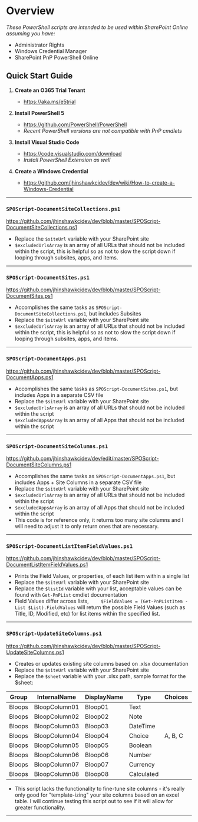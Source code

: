 # Overview

_These PowerShell scripts are intended to be used within SharePoint Online assuming you have:_
- Administrator Rights
- Windows Credential Manager
- SharePoint PnP PowerShell Online

## Quick Start Guide
1. **Create an O365 Trial Tenant**
    - https://aka.ms/e5trial 

2. **Install PowerShell 5**
    - https://github.com/PowerShell/PowerShell
    - _Recent PowerShell versions are not compatible with PnP cmdlets_

3. **Install Visual Studio Code**
    - https://code.visualstudio.com/download
    - _Install PowerShell Extension as well_

4. **Create a Windows Credential**
    - https://github.com/jhinshawkcidev/dev/wiki/How-to-create-a-Windows-Credential

***
### `SPOScript-DocumentSiteCollections.ps1`
https://github.com/jhinshawkcidev/dev/blob/master/SPOScript-DocumentSiteCollections.ps1
- Replace the `$siteUrl` variable with your SharePoint site
- `$excludedUrlsArray` is an array of all URLs that should not be included within the script, this is helpful so as not to slow the script down if looping through subsites, apps, and items.

***
### `SPOScript-DocumentSites.ps1`
https://github.com/jhinshawkcidev/dev/blob/master/SPOScript-DocumentSites.ps1
- Accomplishes the same tasks as `SPOScript-DocumentSiteCollections.ps1`, but includes Subsites
- Replace the `$siteUrl` variable with your SharePoint site
- `$excludedUrlsArray` is an array of all URLs that should not be included within the script, this is helpful so as not to slow the script down if looping through subsites, apps, and items.

***
### `SPOScript-DocumentApps.ps1`
https://github.com/jhinshawkcidev/dev/blob/master/SPOScript-DocumentApps.ps1
- Accomplishes the same tasks as `SPOScript-DocumentSites.ps1`, but includes Apps in a separate CSV file
- Replace the `$siteUrl` variable with your SharePoint site
- `$excludedUrlsArray` is an array of all URLs that should not be included within the script
- `$excludedAppsArray` is an array of all Apps that should not be included within the script

***
### `SPOScript-DocumentSiteColumns.ps1`
https://github.com/jhinshawkcidev/dev/edit/master/SPOScript-DocumentSiteColumns.ps1
- Accomplishes the same tasks as `SPOScript-DocumentApps.ps1`, but includes Apps + Site Columns in a separate CSV file
- Replace the `$siteUrl` variable with your SharePoint site
- `$excludedUrlsArray` is an array of all URLs that should not be included within the script
- `$excludedAppsArray` is an array of all Apps that should not be included within the script
- This code is for reference only, it returns too many site columns and I will need to adjust it to only return ones that are necessary.

***
### `SPOScript-DocumentListItemFieldValues.ps1`
https://github.com/jhinshawkcidev/dev/blob/master/SPOScript-DocumentListItemFieldValues.ps1
- Prints the Field Values, or properties, of each list item within a single list
- Replace the `$siteUrl` variable with your SharePoint site
- Replace the `$listId` variable with your list, acceptable values can be found with `Get-PnPList` cmdlet documentation
 - Field Values differ across lists, `    $FieldValues = (Get-PnPListItem -List $List).FieldValues` will return the possible Field Values (such as Title, ID, Modified, etc) for list items within the specified list. 

***
### `SPOScript-UpdateSiteColumns.ps1`
https://github.com/jhinshawkcidev/dev/blob/master/SPOScript-UpdateSiteColumns.ps1
- Creates or updates existing site columns based on .xlsx documentation
- Replace the `$siteUrl` variable with your SharePoint site
- Replace the `$sheet` variable with your .xlsx path, sample format for the $sheet:
    
Group|InternalName|DisplayName|Type|Choices|Formula
-----|------------|-----------|----|-------|-------
Bloops|BloopColumn01|Bloop01|Text		
Bloops|BloopColumn02|Bloop02|Note		
Bloops|BloopColumn03|Bloop03|DateTime		
Bloops|BloopColumn04|Bloop04|Choice|A, B, C	
Bloops|BloopColumn05|Bloop05|Boolean		
Bloops|BloopColumn06|Bloop06|Number		
Bloops|BloopColumn07|Bloop07|Currency		
Bloops|BloopColumn08|Bloop08|Calculated||[Title]

 - This script lacks the functionality to fine-tune site columns - it's really only good for "template-izing" your site columns based on an excel table. I will continue testing this script out to see if it will allow for greater functionality.

***
